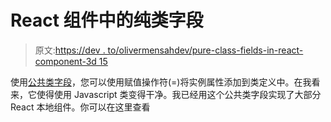 # React 组件中的纯类字段

> 原文:[https://dev . to/olivermensahdev/pure-class-fields-in-react-component-3d 15](https://dev.to/olivermensahdev/pure-class-fields-in-react-component-3d15)

使用[公共类字段](https://tc39.github.io/proposal-class-public-fields/)，您可以使用赋值操作符(=)将实例属性添加到类定义中。在我看来，它使得使用 Javascript 类变得干净。我已经用这个公共类字段实现了大部分 React 本地组件。你可以在这里查看